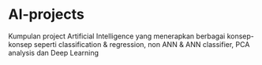 # AI-projects

Kumpulan project Artificial Intelligence yang menerapkan berbagai konsep-konsep seperti classification & regression, non ANN & ANN classifier, PCA analysis dan Deep Learning
